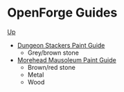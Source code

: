 # OpenForge Guides
[Up](../README.md)

* [Dungeon Stackers Paint Guide](dungeon_stackers_rough_stone/README.md)
  * Grey/brown stone
* [Morehead Mausoleum Paint Guide](morehead_mausoleum/README.md)
  * Brown/red stone
  * Metal
  * Wood
